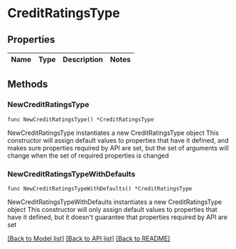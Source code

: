 # CreditRatingsType

## Properties

Name | Type | Description | Notes
------------ | ------------- | ------------- | -------------

## Methods

### NewCreditRatingsType

`func NewCreditRatingsType() *CreditRatingsType`

NewCreditRatingsType instantiates a new CreditRatingsType object
This constructor will assign default values to properties that have it defined,
and makes sure properties required by API are set, but the set of arguments
will change when the set of required properties is changed

### NewCreditRatingsTypeWithDefaults

`func NewCreditRatingsTypeWithDefaults() *CreditRatingsType`

NewCreditRatingsTypeWithDefaults instantiates a new CreditRatingsType object
This constructor will only assign default values to properties that have it defined,
but it doesn't guarantee that properties required by API are set


[[Back to Model list]](../README.md#documentation-for-models) [[Back to API list]](../README.md#documentation-for-api-endpoints) [[Back to README]](../README.md)


